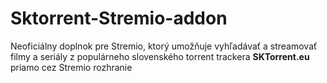 # Sktorrent-Stremio-addon
Neoficiálny doplnok pre Stremio, ktorý umožňuje vyhľadávať a streamovať filmy a seriály z populárneho slovenského torrent trackera **SKTorrent.eu** priamo cez Stremio rozhranie
